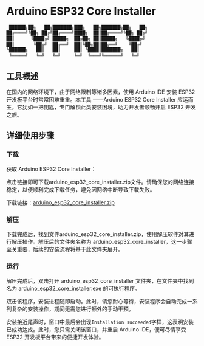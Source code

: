 # Arduino ESP32 Core Installer

```txt
 ██████╗██╗   ██╗███████╗███╗   ██╗███████╗██╗   ██╗
██╔════╝╚██╗ ██╔╝██╔════╝████╗  ██║██╔════╝╚██╗ ██╔╝
██║      ╚████╔╝ █████╗  ██╔██╗ ██║█████╗   ╚████╔╝
██║       ╚██╔╝  ██╔══╝  ██║╚██╗██║██╔══╝    ╚██╔╝
╚██████╗   ██║   ██║     ██║ ╚████║███████╗   ██║
 ╚═════╝   ╚═╝   ╚═╝     ╚═╝  ╚═══╝╚══════╝   ╚═╝
```

## 工具概述

在国内的网络环境下，由于网络限制等诸多因素，使用 Arduino IDE 安装 ESP32 开发板平台时常常困难重重。本工具 ——Arduino ESP32 Core Installer 应运而生，它犹如一把钥匙，专门解锁此类安装困境，助力开发者顺畅开启 ESP32 开发之旅。

## 详细使用步骤

### 下载

获取 Arduino ESP32 Core Installer：

点击链接即可下载arduino_esp32_core_installer.zip文件。请确保您的网络连接稳定，以便顺利完成下载任务，避免因网络中断导致下载失败。

下载链接：[arduino_esp32_core_installer.zip](../resource/arduino_esp32_core_installer.zip)

### 解压

下载完成后，找到文件arduino_esp32_core_installer.zip，使用解压软件对其进行解压操作。解压后的文件夹名称为 arduino_esp32_core_installer，这一步骤至关重要，后续的安装流程将基于此文件夹展开。

### 运行

解压完成后，双击打开 arduino_esp32_core_installer 文件夹，在文件夹中找到名为 arduino_esp32_core_installer.exe 的可执行程序。

双击该程序，安装进程随即启动。此时，请您耐心等待，安装程序会自动完成一系列复杂的安装操作，期间无需您进行额外的手动干预。

安装接近尾声时，窗口中最后会出现```Installation succeeded```字样，这表明安装已成功达成。此时，您只需关闭该窗口，并重启 Arduino IDE，便可尽情享受 ESP32 开发板平台带来的便捷开发体验。
